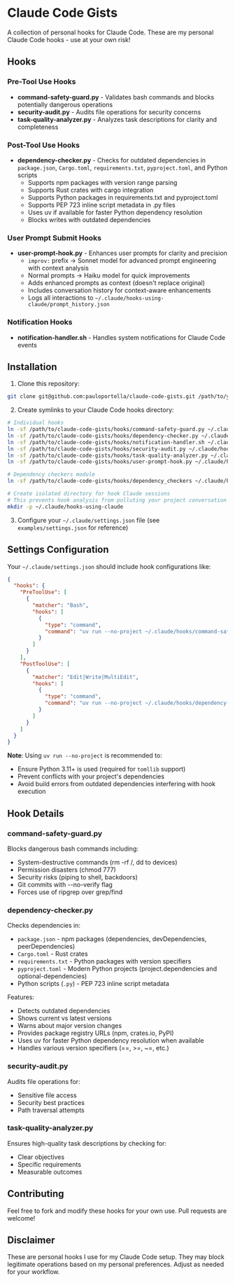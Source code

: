 # Claude Code Gists

A collection of personal hooks for Claude Code. These are my personal Claude Code hooks - use at your own risk!

## Hooks

### Pre-Tool Use Hooks

- **command-safety-guard.py** - Validates bash commands and blocks potentially dangerous operations
- **security-audit.py** - Audits file operations for security concerns
- **task-quality-analyzer.py** - Analyzes task descriptions for clarity and completeness

### Post-Tool Use Hooks

- **dependency-checker.py** - Checks for outdated dependencies in `package.json`, `Cargo.toml`, `requirements.txt`, `pyproject.toml`, and Python scripts
  - Supports npm packages with version range parsing
  - Supports Rust crates with cargo integration
  - Supports Python packages in requirements.txt and pyproject.toml
  - Supports PEP 723 inline script metadata in .py files
  - Uses uv if available for faster Python dependency resolution
  - Blocks writes with outdated dependencies

### User Prompt Submit Hooks

- **user-prompt-hook.py** - Enhances user prompts for clarity and precision
  - `improv:` prefix → Sonnet model for advanced prompt engineering with context analysis
  - Normal prompts → Haiku model for quick improvements
  - Adds enhanced prompts as context (doesn't replace original)
  - Includes conversation history for context-aware enhancements
  - Logs all interactions to `~/.claude/hooks-using-claude/prompt_history.json`

### Notification Hooks

- **notification-handler.sh** - Handles system notifications for Claude Code events

## Installation

1. Clone this repository:
```bash
git clone git@github.com:pauloportella/claude-code-gists.git /path/to/your/location
```

2. Create symlinks to your Claude Code hooks directory:
```bash
# Individual hooks
ln -sf /path/to/claude-code-gists/hooks/command-safety-guard.py ~/.claude/hooks/
ln -sf /path/to/claude-code-gists/hooks/dependency-checker.py ~/.claude/hooks/
ln -sf /path/to/claude-code-gists/hooks/notification-handler.sh ~/.claude/hooks/
ln -sf /path/to/claude-code-gists/hooks/security-audit.py ~/.claude/hooks/
ln -sf /path/to/claude-code-gists/hooks/task-quality-analyzer.py ~/.claude/hooks/
ln -sf /path/to/claude-code-gists/hooks/user-prompt-hook.py ~/.claude/hooks/

# Dependency checkers module
ln -sf /path/to/claude-code-gists/hooks/dependency_checkers ~/.claude/hooks/

# Create isolated directory for hook Claude sessions
# This prevents hook analysis from polluting your project conversation history
mkdir -p ~/.claude/hooks-using-claude
```

3. Configure your `~/.claude/settings.json` file (see `examples/settings.json` for reference)

## Settings Configuration

Your `~/.claude/settings.json` should include hook configurations like:

```json
{
  "hooks": {
    "PreToolUse": [
      {
        "matcher": "Bash",
        "hooks": [
          {
            "type": "command",
            "command": "uv run --no-project ~/.claude/hooks/command-safety-guard.py"
          }
        ]
      }
    ],
    "PostToolUse": [
      {
        "matcher": "Edit|Write|MultiEdit",
        "hooks": [
          {
            "type": "command",
            "command": "uv run --no-project ~/.claude/hooks/dependency-checker.py"
          }
        ]
      }
    ]
  }
}
```

**Note**: Using `uv run --no-project` is recommended to:
- Ensure Python 3.11+ is used (required for `tomllib` support)
- Prevent conflicts with your project's dependencies
- Avoid build errors from outdated dependencies interfering with hook execution

## Hook Details

### command-safety-guard.py
Blocks dangerous bash commands including:
- System-destructive commands (rm -rf /, dd to devices)
- Permission disasters (chmod 777)
- Security risks (piping to shell, backdoors)
- Git commits with --no-verify flag
- Forces use of ripgrep over grep/find

### dependency-checker.py
Checks dependencies in:
- `package.json` - npm packages (dependencies, devDependencies, peerDependencies)
- `Cargo.toml` - Rust crates
- `requirements.txt` - Python packages with version specifiers
- `pyproject.toml` - Modern Python projects (project.dependencies and optional-dependencies)
- Python scripts (`.py`) - PEP 723 inline script metadata

Features:
- Detects outdated dependencies
- Shows current vs latest versions
- Warns about major version changes
- Provides package registry URLs (npm, crates.io, PyPI)
- Uses uv for faster Python dependency resolution when available
- Handles various version specifiers (==, >=, ~=, etc.)

### security-audit.py
Audits file operations for:
- Sensitive file access
- Security best practices
- Path traversal attempts

### task-quality-analyzer.py
Ensures high-quality task descriptions by checking for:
- Clear objectives
- Specific requirements
- Measurable outcomes

## Contributing

Feel free to fork and modify these hooks for your own use. Pull requests are welcome!

## Disclaimer

These are personal hooks I use for my Claude Code setup. They may block legitimate operations based on my personal preferences. Adjust as needed for your workflow.